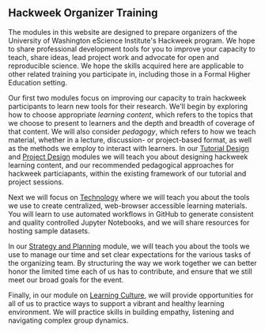 ## Hackweek Organizer Training

The modules in this website are designed to prepare organizers of the University of Washington eScience Institute's Hackweek program. We hope to share professional development tools for you to improve your capacity to teach, share ideas, lead project work and advocate for open and reproducible science. We hope the skills acquired here are applicable to other related training you participate in, including those in a Formal Higher Education setting. 

Our first two modules focus on improving our capacity to train hackweek participants to learn new tools for their research. We'll begin by exploring how to choose appropriate *learning content*, which refers to the topics that we choose to present to learners and the depth and breadth of coverage of that content. We will also consider *pedagogy*, which refers to how we teach material, whether in a lecture, discussion- or project-based format, as well as the methods we employ to interact with learners. In our [Tutorial Design](tutorials/index.md) and [Project Design](projects/index.md) modules we will teach you about designing hackweek learning content, and our recommended pedagogical approaches for hackweek particiapants, within the existing framework of our tutorial and project sessions.  

Next we will focus on [Technology](technology/index.md) where we will teach you about the tools we use to create centralized, web-browser accessible learning materials. You will learn to use automated workflows in GitHub to generate consistent and quality controlled Jupyter Notebooks, and we will share resources for hosting sample datasets.

In our [Strategy and Planning](strategy/index.md) module, we will teach you about the tools we use to manage our time and set clear expectations for the various tasks of the organizing team. By structuring the way we work together we can better honor the limited time each of us has to contribute, and ensure that we still meet our broad goals for the event.

Finally, in our module on [Learning Culture](culture/index.md), we will provide opportunities for all of us to practice ways to support a vibrant and healthy learning environment. We will practice skills in building empathy, listening and navigating complex group dynamics. 